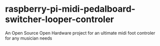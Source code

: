 # raspberry-pi-midi-pedalboard-switcher-looper-controler
An Open Source Open Hardware project for an ultimate midi foot controler for any musician needs
